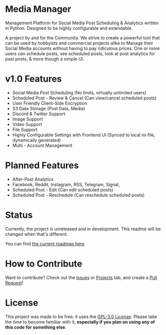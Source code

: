# Media Manager
Management Platform for Social Media Post Scheduling & Analytics written in Python. Designed to be highly configurable and extendable.

A project by and for the Community. We strive to create a powerful tool that can be used by hobbyists and commercial projects alike to Manage their Social Media accounts without having to pay ridiculous prices. One or more users can schedule posts, see scheduled posts, look at post analytics for past posts, & more though a simple UI. 

# v1.0 Features

* Social Media Post Scheduling (No limits, virtually unlimited users) 
* Scheduled Post - Review & Cancel (Can view/cancel scheduled posts)
* User Friendly Client-Side Encryption 
* S3 Data Storage (Post Data, Media)
* Discord & Twitter Support
* Image Support
* Video Support
* File Support
* Highly Configurable Settings with Frontend UI (Synced to local ini file, dynamically generated)
* Multi - Account Management


# Planned Features
* After-Post Analytics
* Facebook, Reddit, Instagram, RSS, Telegram, Signal, 
* Scheduled Post - Edit (Can edit scheduled posts)
* Scheduled Post - Reschedule (Can reschedule scheduled posts)


# Status
Currently, the project is unreleased and in development. This readme will be changed when that's different. 

You can find [the current roadmap here](https://github.com/Visualistic-Studios/Media-Manager/projects/1)

# How to Contribute
Want to contribute? Check out the [Issues](https://github.com/Visualistic-Studios/MediaManager/issues) or [Projects](https://github.com/Visualistic-Studios/MediaManager/projects) tab, and create a [Pull Request](https://github.com/Visualistic-Studios/MediaManager/pulls)! 

# License 

This project was made to be free; it uses the [GPL-3.0 License](https://github.com/Visualistic-Studios/MediaManager/blob/main/LICENSE). Please take the time to become familiar with it, **especially if you plan on using any of this code for something else**. 



